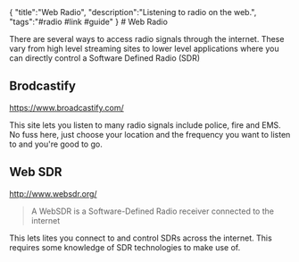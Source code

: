 <steelsky>
{
  "title":"Web Radio",
  "description":"Listening to radio on the web.",
  "tags":"#radio #link #guide"
}
</steelsky>
# Web Radio

There are several ways to access radio signals through the internet. These vary from high level streaming sites to lower level applications where you can directly control a Software Defined Radio (SDR)

## Brodcastify

https://www.broadcastify.com/

This site lets you listen to many radio signals include police, fire and EMS. No fuss here, just choose your location and the frequency you want to listen to and you're good to go. 

## Web SDR

http://www.websdr.org/  

> A WebSDR is a Software-Defined Radio receiver connected to the internet

This lets lites you connect to and control SDRs across the internet. This requires some knowledge of SDR technologies to make use of.